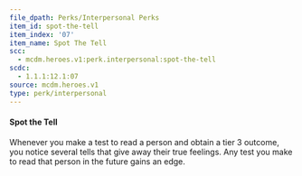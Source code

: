 ```yaml
---
file_dpath: Perks/Interpersonal Perks
item_id: spot-the-tell
item_index: '07'
item_name: Spot The Tell
scc:
  - mcdm.heroes.v1:perk.interpersonal:spot-the-tell
scdc:
  - 1.1.1:12.1:07
source: mcdm.heroes.v1
type: perk/interpersonal
---
```


#### Spot the Tell

Whenever you make a test to read a person and obtain a tier 3 outcome, you notice several tells that give away their true feelings. Any test you make to read that person in the future gains an edge.
